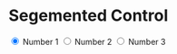 # Segemented Control


<div class="cui__segmentedcontrol">
    <input type="radio" name="test" id="test1" checked="checked" />
    <label for="test1">Number 1</label>
    
   <input type="radio" name="test" id="test2" />
   <label for="test2">Number 2</label>
       
   <input type="radio" name="test" id="test3" />
   <label for="test3">Number 3</label>
</div>
